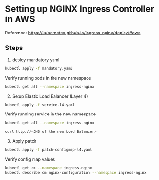 
# Setting up NGINX Ingress Controller in AWS 

Reference:
https://kubernetes.github.io/ingress-nginx/deploy/#aws


## Steps

1. deploy mandatory yaml
```sh
kubectl apply -f mandatory.yaml
```

Verify running pods in the new namespace
```sh
kubectl get all --namespace ingress-nginx
```


2. Setup Elastic Load Balancer (Layer 4)
```sh
kubectl apply -f service-l4.yaml
```

Verify running service in the new namespace
```sh
kubectl get all --namespace ingress-nginx
```

```sh
curl http://<DNS of the new Load Balancer>
```

3. Apply patch
```sh
kubectl apply -f patch-configmap-l4.yaml
```

Verify config map values
```sh
kubectl get cm --namespace ingress-nginx
kubectl describe cm nginx-configuration --namespace ingress-nginx
```








